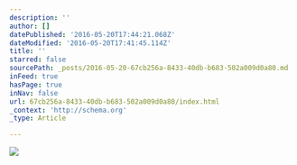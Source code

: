 ```yaml
---
description: ''
author: []
datePublished: '2016-05-20T17:44:21.068Z'
dateModified: '2016-05-20T17:41:45.114Z'
title: ''
starred: false
sourcePath: _posts/2016-05-20-67cb256a-8433-40db-b683-502a009d0a80.md
inFeed: true
hasPage: true
inNav: false
url: 67cb256a-8433-40db-b683-502a009d0a80/index.html
_context: 'http://schema.org'
_type: Article

---
```

![](https://the-grid-user-content.s3-us-west-2.amazonaws.com/de141462-fec4-4579-a18b-b111c35f4698.jpg)